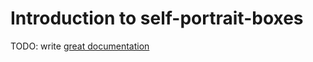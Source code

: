 # Introduction to self-portrait-boxes

TODO: write [great documentation](http://jacobian.org/writing/great-documentation/what-to-write/)
